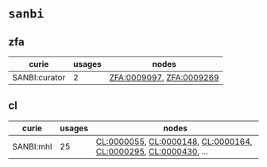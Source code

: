 # `sanbi`

## zfa

| curie         |   usages | nodes                                                                                                                |
|---------------|----------|----------------------------------------------------------------------------------------------------------------------|
| SANBI:curator |        2 | [ZFA:0009097](http://purl.obolibrary.org/obo/ZFA_0009097), [ZFA:0009269](http://purl.obolibrary.org/obo/ZFA_0009269) |

## cl

| curie     |   usages | nodes                                                                                                                                                                                                                                                                                            |
|-----------|----------|--------------------------------------------------------------------------------------------------------------------------------------------------------------------------------------------------------------------------------------------------------------------------------------------------|
| SANBI:mhl |       25 | [CL:0000055](http://purl.obolibrary.org/obo/CL_0000055), [CL:0000148](http://purl.obolibrary.org/obo/CL_0000148), [CL:0000164](http://purl.obolibrary.org/obo/CL_0000164), [CL:0000295](http://purl.obolibrary.org/obo/CL_0000295), [CL:0000430](http://purl.obolibrary.org/obo/CL_0000430), ... |


